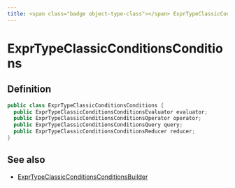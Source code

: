 ```yaml
---
title: <span class="badge object-type-class"></span> ExprTypeClassicConditionsConditions
---
```

# <span class="badge object-type-class"></span> ExprTypeClassicConditionsConditions

## Definition

```java
public class ExprTypeClassicConditionsConditions {
  public ExprTypeClassicConditionsConditionsEvaluator evaluator;
  public ExprTypeClassicConditionsConditionsOperator operator;
  public ExprTypeClassicConditionsConditionsQuery query;
  public ExprTypeClassicConditionsConditionsReducer reducer;
}
```
## See also

 * <span class="badge builder"></span> [ExprTypeClassicConditionsConditionsBuilder](./builder-ExprTypeClassicConditionsConditionsBuilder.md)
